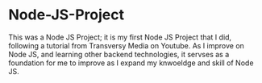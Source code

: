 # Node-JS-Project

This was a Node JS Project; it is my first Node JS Project that I did, following a tutorial from Transversy Media on Youtube. As I improve on Node JS, and learning other backend technologies, it servses as a foundation for me to improve as I expand my knwoeldge and skill of Node JS.

